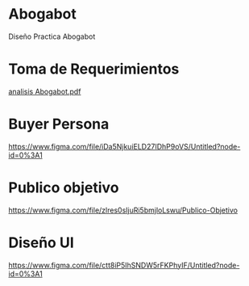 # Abogabot
Diseño Practica Abogabot

# Toma de Requerimientos

[analisis Abogabot.pdf](https://github.com/Perotindev/Abogabot/files/9795493/analisis.Abogabot.pdf)

# Buyer Persona

https://www.figma.com/file/iDa5NjkuiELD27IDhP9oVS/Untitled?node-id=0%3A1

# Publico objetivo
https://www.figma.com/file/zlres0sIjuRi5bmjloLswu/Publico-Objetivo

# Diseño UI

https://www.figma.com/file/ctt8iP5IhSNDW5rFKPhyIF/Untitled?node-id=0%3A1


